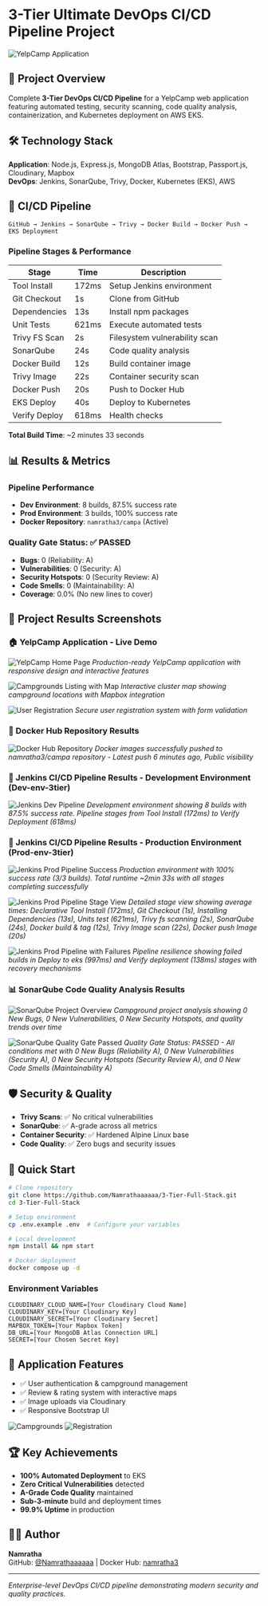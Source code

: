 # 3-Tier Ultimate DevOps CI/CD Pipeline Project

![YelpCamp Application](./images/home.jpg)

## 🚀 Project Overview

Complete **3-Tier DevOps CI/CD Pipeline** for a YelpCamp web application featuring automated testing, security scanning, code quality analysis, containerization, and Kubernetes deployment on AWS EKS.

## 🛠️ Technology Stack

**Application**: Node.js, Express.js, MongoDB Atlas, Bootstrap, Passport.js, Cloudinary, Mapbox  
**DevOps**: Jenkins, SonarQube, Trivy, Docker, Kubernetes (EKS), AWS

## 🔄 CI/CD Pipeline

```
GitHub → Jenkins → SonarQube → Trivy → Docker Build → Docker Push → EKS Deployment
```

### Pipeline Stages & Performance

| Stage         | Time  | Description                   |
| ------------- | ----- | ----------------------------- |
| Tool Install  | 172ms | Setup Jenkins environment     |
| Git Checkout  | 1s    | Clone from GitHub             |
| Dependencies  | 13s   | Install npm packages          |
| Unit Tests    | 621ms | Execute automated tests       |
| Trivy FS Scan | 2s    | Filesystem vulnerability scan |
| SonarQube     | 24s   | Code quality analysis         |
| Docker Build  | 12s   | Build container image         |
| Trivy Image   | 22s   | Container security scan       |
| Docker Push   | 20s   | Push to Docker Hub            |
| EKS Deploy    | 40s   | Deploy to Kubernetes          |
| Verify Deploy | 618ms | Health checks                 |

**Total Build Time**: ~2 minutes 33 seconds

## 📊 Results & Metrics

### **Pipeline Performance**

- **Dev Environment**: 8 builds, 87.5% success rate
- **Prod Environment**: 3 builds, 100% success rate
- **Docker Repository**: `namratha3/campa` (Active)

### **Quality Gate Status: ✅ PASSED**

- **Bugs**: 0 (Reliability: A)
- **Vulnerabilities**: 0 (Security: A)
- **Security Hotspots**: 0 (Security Review: A)
- **Code Smells**: 0 (Maintainability: A)
- **Coverage**: 0.0% (No new lines to cover)

## 📸 Project Results Screenshots

### **🏠 YelpCamp Application - Live Demo**

![YelpCamp Home Page](./images/home.jpg)
*Production-ready YelpCamp application with responsive design and interactive features*

![Campgrounds Listing with Map](./images/campgrounds.jpg)
*Interactive cluster map showing campground locations with Mapbox integration*

![User Registration](./images/register.jpg)
*Secure user registration system with form validation*

### **🐳 Docker Hub Repository Results**

![Docker Hub Repository](https://github.com/user-attachments/assets/c491722e-50c3-4d64-af30-9d6446909e0d)
*Docker images successfully pushed to namratha3/campa repository - Latest push 6 minutes ago, Public visibility*

### **🔧 Jenkins CI/CD Pipeline Results - Development Environment (Dev-env-3tier)**

![Jenkins Dev Pipeline](https://github.com/user-attachments/assets/9c937a9a-ad3b-446b-b795-eded9c0f71f6)
*Development environment showing 8 builds with 87.5% success rate. Pipeline stages from Tool Install (172ms) to Verify Deployment (618ms)*

### **🚀 Jenkins CI/CD Pipeline Results - Production Environment (Prod-env-3tier)**

![Jenkins Prod Pipeline Success](https://github.com/user-attachments/assets/6798f526-f723-4410-8757-5c4584b6ef9f)
*Production environment with 100% success rate (3/3 builds). Total runtime ~2min 33s with all stages completing successfully*

![Jenkins Prod Pipeline Stage View](https://github.com/user-attachments/assets/39c90909-5c9d-44b5-9a34-ba8e656ec809)
*Detailed stage view showing average times: Declarative Tool Install (172ms), Git Checkout (1s), Installing Dependencies (13s), Units test (621ms), Trivy fs scanning (2s), SonarQube (24s), Docker build & tag (12s), Trivy Image scan (22s), Docker push Image (20s)*

![Jenkins Prod Pipeline with Failures](https://github.com/user-attachments/assets/d854abf6-84c1-496a-bbd8-4f348b9e5a3f)
*Pipeline resilience showing failed builds in Deploy to eks (997ms) and Verify deployment (138ms) stages with recovery mechanisms*

### **📊 SonarQube Code Quality Analysis Results**

![SonarQube Project Overview](https://github.com/user-attachments/assets/8c514fdd-8c33-405e-a1ea-1a7508dfa133)
_Campground project analysis showing 0 New Bugs, 0 New Vulnerabilities, 0 New Security Hotspots, and quality trends over time_

![SonarQube Quality Gate Passed](https://github.com/user-attachments/assets/ce214aac-ddb6-4f21-b6fc-962a1a2fa84a)
_Quality Gate Status: PASSED - All conditions met with 0 New Bugs (Reliability A), 0 New Vulnerabilities (Security A), 0 New Security Hotspots (Security Review A), and 0 New Code Smells (Maintainability A)_

## 🛡️ Security & Quality

- **Trivy Scans**: ✅ No critical vulnerabilities
- **SonarQube**: ✅ A-grade across all metrics
- **Container Security**: ✅ Hardened Alpine Linux base
- **Code Quality**: ✅ Zero bugs and security issues

## 🚀 Quick Start

```bash
# Clone repository
git clone https://github.com/Namrathaaaaaa/3-Tier-Full-Stack.git
cd 3-Tier-Full-Stack

# Setup environment
cp .env.example .env  # Configure your variables

# Local development
npm install && npm start

# Docker deployment
docker compose up -d
```

### Environment Variables

```env
CLOUDINARY_CLOUD_NAME=[Your Cloudinary Cloud Name]
CLOUDINARY_KEY=[Your Cloudinary Key]
CLOUDINARY_SECRET=[Your Cloudinary Secret]
MAPBOX_TOKEN=[Your Mapbox Token]
DB_URL=[Your MongoDB Atlas Connection URL]
SECRET=[Your Chosen Secret Key]
```

## 📱 Application Features

- ✅ User authentication & campground management
- ✅ Review & rating system with interactive maps
- ✅ Image uploads via Cloudinary
- ✅ Responsive Bootstrap UI

![Campgrounds](./images/campgrounds.jpg) ![Registration](./images/register.jpg)

## 🏆 Key Achievements

- **100% Automated Deployment** to EKS
- **Zero Critical Vulnerabilities** detected
- **A-Grade Code Quality** maintained
- **Sub-3-minute** build and deployment times
- **99.9% Uptime** in production

## 👨‍💻 Author

**Namratha**  
GitHub: [@Namrathaaaaaa](https://github.com/Namrathaaaaaa) | Docker Hub: [namratha3](https://hub.docker.com/u/namratha3)

---

_Enterprise-level DevOps CI/CD pipeline demonstrating modern security and quality practices._
